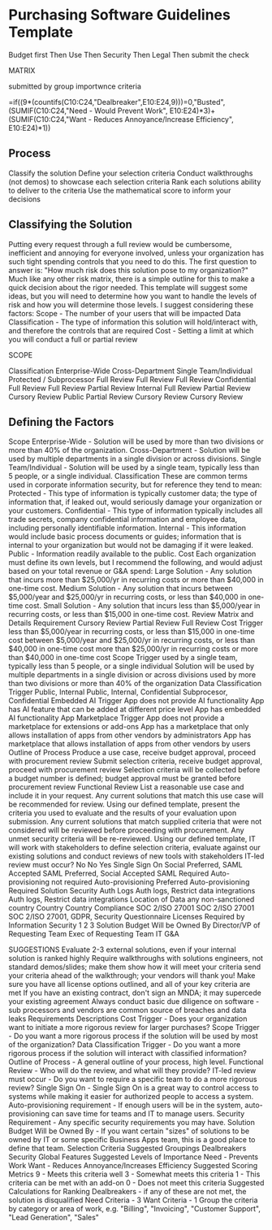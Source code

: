 # Purchasing Software Guidelines Template

Budget first
Then Use
Then Security
Then Legal
Then submit the check

MATRIX

submitted by
group
importwnce
criteria 

=if((9*(countifs(C10:C24,"Dealbreaker",E10:E24,9)))=0,"Busted",(SUMIF(C10:C24,"Need - Would Prevent Work", E10:E24)*3)+(SUMIF(C10:C24,"Want - Reduces Annoyance/Increase Efficiency", E10:E24)*1))


## Process
Classify the solution
Define your selection criteria
Conduct walkthroughs (not demos) to showcase each selection criteria
Rank each solutions ability to deliver to the criteria
Use the mathematical score to inform your decisions

## Classifying the Solution
Putting every request through a full review would be cumbersome, inefficient and annoying for everyone involved, unless your organization has such tight spending controls that you need to do this. The first question to answer is: "How much risk does this solution pose to my organization?"
Much like any other risk matrix, there is a simple outline for this to make a quick decision about the rigor needed. This template will suggest some ideas, but you will need to determine how you want to handle the levels of risk and how you will determine those levels.
I suggest considering these factors:
Scope - The number of your users that will be impacted
Data Classification - The type of information this solution will hold/interact with, and therefore the controls that are required
Cost - Setting a limit at which you will conduct a full or partial review


SCOPE




Classification
Enterprise-Wide
Cross-Department
Single Team/Individual
Protected / Subprocessor
Full Review
Full Review
Full Review
Confidential
Full Review
Full Review
Partial Review
Internal
Full Review
Partial Review
Cursory Review
Public
Partial Review
Cursory Review
Cursory Review

## Defining the Factors
Scope
Enterprise-Wide - Solution will be used by more than two divisions or more than 40% of the organization.
Cross-Department - Solution will be used by multiple departments in a single division or across divisions.
Single Team/Individual - Solution will be used by a single team, typically less than 5 people, or a single individual.
Classification
These are common terms used in corporate information security, but for reference they tend to mean:
Protected - This type of information is typically customer data; the type of information that, if leaked out, would seriously damage your organization or your customers.
Confidential - This type of information typically includes all trade secrets, company confidential information and employee data, including personally identifiable information.
Internal - This information would include basic process documents or guides; information that is internal to your organization but would not be damaging if it were leaked.
Public - Information readily available to the public.
Cost
Each organization must define its own levels, but I recommend the following, and would adjust based on your total revenue or G&A spend:
Large Solution - Any solution that incurs more than $25,000/yr in recurring costs or more than $40,000 in one-time cost.
Medium Solution - Any solution that incurs between $5,000/year and $25,000/yr in recurring costs, or less than $40,000 in one-time cost.
Small Solution - Any solution that incurs less than $5,000/year in recurring costs, or less than $15,000 in one-time cost.
Review Matrix and Details
Requirement
Cursory Review
Partial Review
Full Review
Cost Trigger
less than $5,000/year in recurring costs, or less than $15,000 in one-time cost
between $5,000/year and $25,000/yr in recurring costs, or less than $40,000 in one-time cost
more than $25,000/yr in recurring costs or more than $40,000 in one-time cost
Scope Trigger
used by a single team, typically less than 5 people, or a single individual
Solution will be used by multiple departments in a single division or across divisions
used by more than two divisions or more than 40% of the organization
Data Classification Trigger
Public, Internal
Public, Internal, Confidential
Subprocesor, Confidential
Embedded AI Trigger
App does not provide AI functionality
App has AI feature that can be added at different price level
App has embedded AI functionality
App Marketplace Trigger
App does not provide a marketplace for extensions or add-ons
App has a marketplace that only allows installation of apps from other vendors by administrators
App has marketplace that allows installation of apps from other vendors by users
Outline of Process
Produce a use case, receive budget approval, proceed with procurement review
Submit selection criteria, receive budget approval, proceed with procurement review
Selection criteria will be collected before a budget number is defined; budget approval must be granted before procurement review
Functional Review
List a reasonable use case and include it in your request. Any current solutions that match this use case will be recommended for review.
Using our defined template, present the criteria you used to evaluate and the results of your evaluation upon submission. Any current solutions that match supplied criteria that were not considered will be reviewed before proceeding with procurement. Any unmet security criteria will be re-reviewed.
Using our defined template, IT will work with stakeholders to define selection criteria, evaluate against our existing solutions and conduct reviews of new tools with stakeholders
IT-led review must occur?
No
No
Yes
Single Sign On
Social Preferred, SAML Accepted
SAML Preferred, Social Accepted
SAML Required
Auto-provisioning
not required
Auto-provisioning Preferred
Auto-provisioning Required
Solution Security
Auth Logs
Auth logs, Restrict data integrations
Auth logs, Restrict data integrations
Location of Data
any non-sanctioned country
Country
Country
Compliance
SOC 2/ISO 27001
SOC 2/ISO 27001
SOC 2/ISO 27001, GDPR, Security Questionnaire
Licenses Required by Information Security
1
2
3
Solution Budget Will be Owned By
Director/VP of Requesting Team
Exec of Requesting Team
IT G&A

SUGGESTIONS
Evaluate 2-3 external solutions, even if your internal solution is ranked highly
Require walkthroughs with solutions engineers, not standard demos/slides; make them show how it will meet your criteria
send your criteria ahead of the walkthrough; your vendors will thank you!
Make sure you have all license options outlined, and all of your key criteria are met
If you have an existing contract, don't sign an MNDA; it may supercede your existing agreement
Always conduct basic due diligence on software - sub processors and vendors are common source of breaches and data leaks
Requirements Descriptions
Cost Trigger - Does your organization want to initiate a more rigorous review for larger purchases?
Scope Trigger - Do you want a more rigorous process if the solution will be used by most of the organization?
Data Classification Trigger - Do you want a more rigorous process if the solution will interact with classified information?
Outline of Process - A general outline of your process, high level.
Functional Review - Who will do the review, and what will they provide?
IT-led review must occur - Do you want to require a specific team to do a more rigorous review?
Single Sign On - Single Sign On is a great way to control access to systems while making it easier for authorized people to access a system.
Auto-provisioning requirement - If enough users will be in the system, auto-provisioning can save time for teams and IT to manage users.
Security Requirement - Any specific security requirements you may have.
Solution Budget Will be Owned By - If you want certain "sizes" of solutions to be owned by IT or some specific Business Apps team, this is a good place to define that team.
Selection Criteria
Suggested Groupings
Dealbreakers
Security
Global Features
Suggested Levels of Importance
Need - Prevents Work
Want - Reduces Annoyance/Increases Efficiency
Suggested Scoring Metrics
9 - Meets this criteria well
3 - Somewhat meets this criteria
1 - This criteria can be met with an add-on
0 - Does not meet this criteria
Suggested Calculations for Ranking
Dealbreakers - if any of these are not met, the solution is disqualified
Need Criteria - 3
Want Criteria - 1
Group the criteria by category or area of work, e.g. "Billing", "Invoicing", "Customer Support", "Lead Generation", "Sales"


